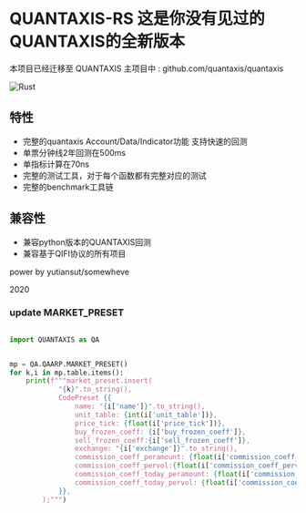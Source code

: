 # QUANTAXIS-RS 这是你没有见过的QUANTAXIS的全新版本

本项目已经迁移至 QUANTAXIS 主项目中  :  github.com/quantaxis/quantaxis

![Rust](https://github.com/yutiansut/quantaxis-rs/workflows/Rust/badge.svg)

## 特性
- 完整的quantaxis Account/Data/Indicator功能 支持快速的回测
- 单票分钟线2年回测在500ms
- 单指标计算在70ns
- 完整的测试工具，对于每个函数都有完整对应的测试
- 完整的benchmark工具链

## 兼容性

- 兼容python版本的QUANTAXIS回测
- 兼容基于QIFI协议的所有项目


power by yutiansut/somewheve

2020


### update MARKET_PRESET
```python

import QUANTAXIS as QA


mp = QA.QAARP.MARKET_PRESET()
for k,i in mp.table.items():
    print(f"""market_preset.insert(
            "{k}".to_string(),
            CodePreset {{
                name: "{i['name']}".to_string(),
                unit_table: {int(i['unit_table'])},
                price_tick: {float(i['price_tick'])},
                buy_frozen_coeff: {i['buy_frozen_coeff']},
                sell_frozen_coeff:{i['sell_frozen_coeff']},
                exchange: "{i['exchange']}".to_string(),
                commission_coeff_peramount: {float(i['commission_coeff_peramount'])},
                commission_coeff_pervol:{float(i['commission_coeff_pervol'])},
                commission_coeff_today_peramount: {float(i['commission_coeff_today_peramount'])},
                commission_coeff_today_pervol: {float(i['commission_coeff_today_pervol'])},
            }},
        );""")

```
